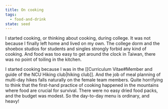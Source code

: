 ```yaml
---
title: On cooking
tags:
  - food-and-drink
state: seed
---
```

I started cooking, or thinking about cooking, during college. It was not because I finally left home and lived on my own. The college dorm and the shoebox studios for students and singles strongly forbid any kind of cooking. And food was too easy to get around the clock in Taiwan, there was no point of toiling in the kitchen.

I started cooking because I was in the [[Curriculum Vitae#Member and guide of the NCU Hiking club|hiking club]]. And the job of meal planning of multi-day hikes falls naturally on the female team members. Quite horrifying to think that the first-hand practice of cooking happened in the mountains where food are crucial for survival. There were no easy dried food packs, and the budget was modest. So the day-to-day menu is ordinary, and heavy!